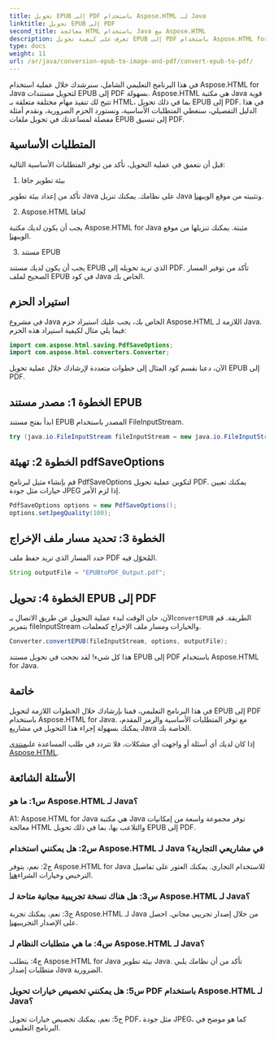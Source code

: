 ```yaml
---
title: تحويل EPUB إلى PDF باستخدام Aspose.HTML لـ Java
linktitle: تحويل EPUB إلى PDF
second_title: معالجة HTML باستخدام Java مع Aspose.HTML
description: تعرف على كيفية تحويل EPUB إلى PDF باستخدام Aspose.HTML for Java. يغطي هذا الدليل خطوة بخطوة المتطلبات الأساسية واستيراد الحزم وأمثلة التعليمات البرمجية. ابدأ في تحويل EPUB إلى PDF.
type: docs
weight: 11
url: /ar/java/conversion-epub-to-image-and-pdf/convert-epub-to-pdf/
---
```

في هذا البرنامج التعليمي الشامل، سنرشدك خلال عملية استخدام Aspose.HTML for Java لتحويل مستندات EPUB إلى PDF بسهولة. Aspose.HTML هي مكتبة Java قوية تتيح لك تنفيذ مهام مختلفة متعلقة بـ HTML، بما في ذلك تحويل EPUB إلى PDF. في هذا الدليل التفصيلي، سنغطي المتطلبات الأساسية، ونستورد الحزم الضرورية، ونقدم أمثلة مفصلة لمساعدتك في تحويل ملفات EPUB إلى تنسيق PDF.

## المتطلبات الأساسية

قبل أن نتعمق في عملية التحويل، تأكد من توفر المتطلبات الأساسية التالية:

1. بيئة تطوير جافا

 تأكد من إعداد بيئة تطوير Java على نظامك. يمكنك تنزيل Java وتثبيته من موقع الويب[هنا](https://www.oracle.com/java/).

2. Aspose.HTML لجافا

 يجب أن يكون لديك مكتبة Aspose.HTML for Java مثبتة. يمكنك تنزيلها من موقع الويب[هنا](https://releases.aspose.com/html/java/).

3. مستند EPUB

يجب أن يكون لديك مستند EPUB الذي تريد تحويله إلى PDF. تأكد من توفير المسار الصحيح لملف EPUB في كود Java الخاص بك.

## استيراد الحزم

في مشروع Java الخاص بك، يجب عليك استيراد حزم Aspose.HTML اللازمة لـ Java. فيما يلي مثال لكيفية استيراد هذه الحزم:

```java
import com.aspose.html.saving.PdfSaveOptions;
import com.aspose.html.converters.Converter;
```

الآن، دعنا نقسم كود المثال إلى خطوات متعددة لإرشادك خلال عملية تحويل EPUB إلى PDF.

## الخطوة 1: مصدر مستند EPUB

ابدأ بفتح مستند EPUB المصدر باستخدام FileInputStream.

```java
try (java.io.FileInputStream fileInputStream = new java.io.FileInputStream("input.epub")) {
```

## الخطوة 2: تهيئة pdfSaveOptions

قم بإنشاء مثيل لبرنامج PdfSaveOptions لتكوين عملية تحويل PDF. يمكنك تعيين خيارات مثل جودة JPEG إذا لزم الأمر.

```java
PdfSaveOptions options = new PdfSaveOptions();
options.setJpegQuality(100);
```

## الخطوة 3: تحديد مسار ملف الإخراج

حدد المسار الذي تريد حفظ ملف PDF المُحوّل فيه.

```java
String outputFile = "EPUBtoPDF_Output.pdf";
```

## الخطوة 4: تحويل EPUB إلى PDF

 الآن، حان الوقت لبدء عملية التحويل عن طريق الاتصال بـ`convertEPUB` الطريقة. قم بتمرير fileInputStream والخيارات ومسار ملف الإخراج كمعلمات.

```java
Converter.convertEPUB(fileInputStream, options, outputFile);
```

هذا كل شيء! لقد نجحت في تحويل مستند EPUB إلى PDF باستخدام Aspose.HTML for Java.

## خاتمة

في هذا البرنامج التعليمي، قمنا بإرشادك خلال الخطوات اللازمة لتحويل EPUB إلى PDF باستخدام Aspose.HTML for Java. مع توفر المتطلبات الأساسية والرمز المقدم، يمكنك بسهولة إجراء هذا التحويل في مشاريع Java الخاصة بك.

 إذا كان لديك أي أسئلة أو واجهت أي مشكلات، فلا تتردد في طلب المساعدة على[منتدى Aspose.HTML](https://forum.aspose.com/).

## الأسئلة الشائعة

### س1: ما هو Aspose.HTML لـ Java؟

A1: Aspose.HTML for Java هي مكتبة Java توفر مجموعة واسعة من إمكانيات معالجة HTML والتلاعب بها، بما في ذلك تحويل EPUB إلى PDF.

### س2: هل يمكنني استخدام Aspose.HTML لـ Java في مشاريعي التجارية؟

 ج2: نعم، يتوفر Aspose.HTML for Java للاستخدام التجاري. يمكنك العثور على تفاصيل الترخيص وخيارات الشراء[هنا](https://purchase.aspose.com/buy).

### س3: هل هناك نسخة تجريبية مجانية متاحة لـ Aspose.HTML لـ Java؟

 ج3: نعم، يمكنك تجربة Aspose.HTML لـ Java من خلال إصدار تجريبي مجاني. احصل على الإصدار التجريبي[هنا](https://releases.aspose.com/html/java).

### س4: ما هي متطلبات النظام لـ Aspose.HTML لـ Java؟

ج4: يتطلب Aspose.HTML for Java بيئة تطوير Java. تأكد من أن نظامك يلبي متطلبات إصدار Java الضرورية.

### س5: هل يمكنني تخصيص خيارات تحويل PDF باستخدام Aspose.HTML لـ Java؟

ج5: نعم، يمكنك تخصيص خيارات تحويل PDF، مثل جودة JPEG، كما هو موضح في البرنامج التعليمي.